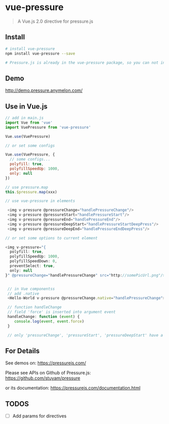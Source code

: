 # vue-pressure

> A Vue.js 2.0 directive for pressure.js

## Install

``` bash
# install vue-pressure
npm install vue-pressure --save

# Pressure.js is already in the vue-pressure package, so you can not install Pressure.js anymore.
```
## Demo
http://demo.pressure.anymelon.com/

## Use in Vue.js

``` javascript
// add in main.js
import Vue from 'vue'
import VuePressure from 'vue-pressure'

Vue.use(VuePressure)

// or set some configs

Vue.use(VuePressure, {
  // some configs...
  polyfill: true,
  polyfillSpeedUp: 1000,
  only: null
})

// use pressure.map
this.$pressure.map(xxx)

// use vue-pressure in elements

 <img v-pressure @pressureChange="handlePressureChange"/>
 <img v-pressure @pressureStart="handlePressureStart"/>
 <img v-pressure @pressureEnd="handlePressureEnd"/>
 <img v-pressure @pressureDeepStart="handlePressureStartDeepPress"/>
 <img v-pressure @pressureDeepEnd="handlePressureEndDeepPress"/>

// or set some options to current element

<img v-pressure="{
  polyfill: true,
  polyfillSpeedUp: 1000,
  polyfillSpeedDown: 0,
  preventSelect: true,
  only: null
}" @pressureChange="handlePressureChange" src="http://somePicUrl.png"/>


 // in Vue componentss
 // add .native
 <Hello-World v-pressure @pressureChange.native="handlePressureChange"></HelloWorld>

 // function handleChange
 // field 'force' is inserted into argument event
 handleChange: function (event) {
    console.log(event, event.force)
 }

 // only 'pressureChange', 'pressureStart', 'pressureDeepStart' have a argument named event
```

## For Details

See demos on: https://pressurejs.com/

Please see APIs on Github of Pressure.js: https://github.com/stuyam/pressure

or its documentation: https://pressurejs.com/documentation.html

## TODOS

- [ ] Add params for directives
